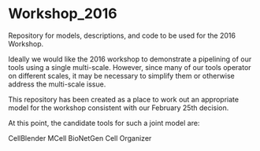 # Workshop_2016
Repository for models, descriptions, and code to be used for the 2016 Workshop.

Ideally we would like the 2016 workshop to demonstrate a pipelining of our tools using a single multi-scale. However, since many of our tools operator on different scales, it may be necessary to simplify them or otherwise address the multi-scale issue.

This repository has been created as a place to work out an appropriate model for the workshop consistent with our February 25th decision.

At this point, the candidate tools for such a joint model are:

CellBlender
MCell
BioNetGen
Cell Organizer
